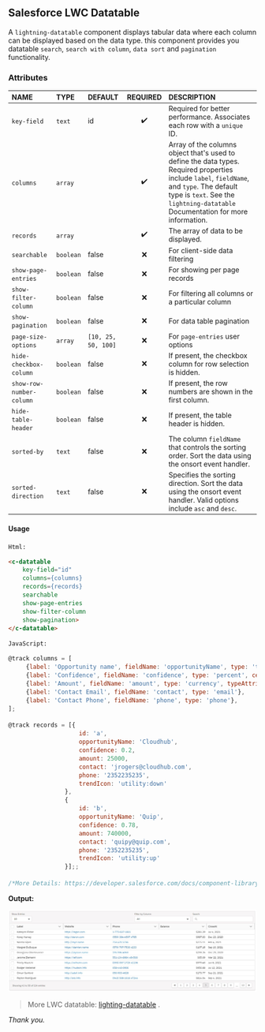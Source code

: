 ## Salesforce LWC Datatable


A `lightning-datatable` component displays tabular data where each column can be displayed based on the data type. this component provides you datatable `search`, `search with column`, `data sort` and `pagination` functionality.


### Attributes

| NAME | TYPE |DEFAULT | REQUIRED | DESCRIPTION |
| :--- | :--- |  :--- | :---: | :--- |
| `key-field` | `text`  | id  |  :heavy_check_mark: | Required for better performance. Associates each row with a `unique`  ID.  |
| `columns`   | `array` |     |  :heavy_check_mark: |  Array of the columns object that's used to define the data types. Required properties include `label`, `fieldName`, and `type`. The default type is `text`. See the `lightning-datatable` Documentation for more information. | 
| `records`   | `array` |     |  :heavy_check_mark: | 	The array of data to be displayed.  |
| `searchable`| `boolean`|  false  |  :x: | For client-side data filtering  |
| `show-page-entries` | `boolean` | false |  :x: | For showing per page records  |
| `show-filter-column`| `boolean` | false |  :x: | For filtering all columns or a particular column  |
| `show-pagination` | `boolean` |  false|  :x: | For data table pagination  |
| `page-size-options` | `array` |   `[10, 25, 50, 100]`  |  :x: | For `page-entries` user options  |
| `hide-checkbox-column`| `boolean`|  false  |  :x: | If present, the checkbox column for row selection is hidden.  |
| `show-row-number-column`| `boolean`|  false  |  :x: | If present, the row numbers are shown in the first column.  |
| `hide-table-header`| `boolean`|  false  |  :x: |  If present, the table header is hidden. |
| `sorted-by`| `text`|  false  |  :x: | 	The column `fieldName` that controls the sorting order. Sort the data using the onsort event handler.  |
| `sorted-direction`| `text`|  false  |  :x: |  Specifies the sorting direction. Sort the data using the onsort event handler. Valid options include `asc` and `desc`. |



#### Usage

`Html:`

```html
<c-datatable 
    key-field="id"
    columns={columns} 
    records={records}
    searchable
    show-page-entries
    show-filter-column
    show-pagination>
</c-datatable>
```
`JavaScript:`

```js
@track columns = [
     {label: 'Opportunity name', fieldName: 'opportunityName', type: 'text'},
     {label: 'Confidence', fieldName: 'confidence', type: 'percent', cellAttributes: { iconName: { fieldName: 'trendIcon' }, iconPosition: 'right' }},
     {label: 'Amount', fieldName: 'amount', type: 'currency', typeAttributes: { currencyCode: 'EUR'}},
     {label: 'Contact Email', fieldName: 'contact', type: 'email'},
     {label: 'Contact Phone', fieldName: 'phone', type: 'phone'},
];

@track records = [{
                    id: 'a',
                    opportunityName: 'Cloudhub',
                    confidence: 0.2,
                    amount: 25000,
                    contact: 'jrogers@cloudhub.com',
                    phone: '2352235235',
                    trendIcon: 'utility:down'
                },
                {
                    id: 'b',
                    opportunityName: 'Quip',
                    confidence: 0.78,
                    amount: 740000,
                    contact: 'quipy@quip.com',
                    phone: '2352235235',
                    trendIcon: 'utility:up'
                }];;

/*More Details: https://developer.salesforce.com/docs/component-library/bundle/lightning-datatable/example*/
```



**Output:**

![output](https://github.com/Nisar-99/Salesforce-LWC-Datatable/blob/main/lwc/datatable.jpg?raw=true)

>More LWC datatable: [lighting-datatable](https://developer.salesforce.com/docs/component-library/bundle/lightning-datatable/specification) .

 *Thank you.*






